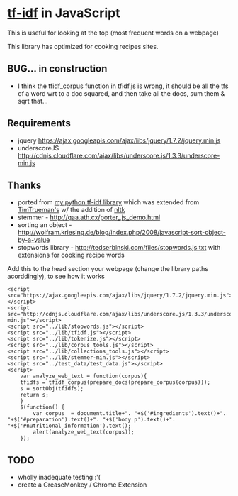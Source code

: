 # [tf-idf](http://en.wikipedia.org/wiki/Tf*idf) in JavaScript

This is useful for looking at the top (most frequent words on a webpage)

This library has optimized for cooking recipes sites. 


## BUG... in construction
* I think the tfidf_corpus function in tfidf.js is wrong, it should be all the tfs of a word wrt to a doc squared, and then take all the docs, sum them & sqrt that...

## Requirements

* jquery https://ajax.googleapis.com/ajax/libs/jquery/1.7.2/jquery.min.js
* underscoreJS http://cdnjs.cloudflare.com/ajax/libs/underscore.js/1.3.3/underscore-min.js 


## Thanks

* ported from [my python tf-idf library](https://github.com/spatzle/tf-idf) which was extended from [TimTrueman's](https://github.com/timtrueman/tf-idf) w/ the addition of [nltk](http://nltk.org/)
* stemmer - http://qaa.ath.cx/porter_js_demo.html
* sorting an object - http://wolfram.kriesing.de/blog/index.php/2008/javascript-sort-object-by-a-value
* stopwords library - http://tedserbinski.com/files/stopwords.js.txt with extensions for cooking recipe words

Add this to the head section your webpage (change the library paths acorddingly), to see how it works

	<script src="https://ajax.googleapis.com/ajax/libs/jquery/1.7.2/jquery.min.js"></script>
  	<script src="http://cdnjs.cloudflare.com/ajax/libs/underscore.js/1.3.3/underscore-min.js"></script>
  	<script src="../lib/stopwords.js"></script>
  	<script src="../lib/tfidf.js"></script>
  	<script src="../lib/tokenize.js"></script>
  	<script src="../lib/corpus_tools.js"></script>
  	<script src="../lib/collections_tools.js"></script>
  	<script src="../lib/stemmer-min.js"></script>
  	<script src="../test_data/test_data.js"></script>
  	<script>
    	var analyze_web_text = function(corpus){
        tfidfs = tfidf_corpus(prepare_docs(prepare_corpus(corpus)));
        s = sortObj(tfidfs);
        return s;
    	}
  		$(function() {
        	var corpus  = document.title+". "+$('#ingredients').text()+". "+$('#preparation').text()+". "+$('body p').text()+". "+$('#nutritional_information').text();
        	alert(analyze_web_text(corpus));
    	});
  </script>


## TODO

* wholly inadequate testing :'(
* create a GreaseMonkey / Chrome Extension
